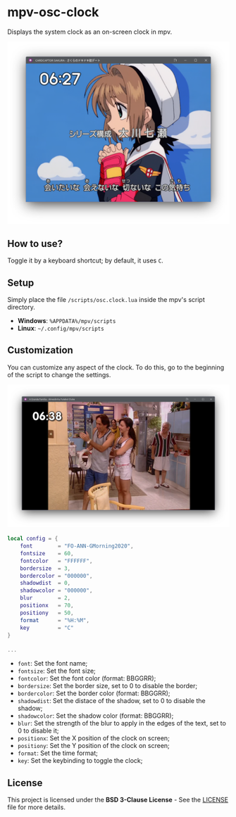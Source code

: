 # mpv-osc-clock

Displays the system clock as an on-screen clock in mpv.

![Screenshot1](/docs/screenshot1.png)

## How to use?

Toggle it by a keyboard shortcut; by default, it uses `C`.

## Setup

Simply place the file `/scripts/osc.clock.lua` inside the mpv's script directory.

- **Windows**: `%APPDATA%/mpv/scripts`
- **Linux**: `~/.config/mpv/scripts`

## Customization

You can customize any aspect of the clock. To do this, go to the beginning of the script to change the settings.

![Screenshot1](/docs/screenshot2.png)

```lua
local config = {
    font        = "FO-ANN-GMorning2020",
    fontsize    = 60,
    fontcolor   = "FFFFFF",
    bordersize  = 3,
    bordercolor = "000000",
    shadowdist  = 0,
    shadowcolor = "000000",
    blur        = 2,
    positionx   = 70,
    positiony   = 50,
    format      = "%H:%M",
    key         = "C"
}

...
```

- `font`: Set the font name;
- `fontsize`: Set the font size;
- `fontcolor`: Set the font color (format: BBGGRR);
- `bordersize`: Set the border size, set to 0 to disable the border;
- `bordercolor`: Set the border color (format: BBGGRR);
- `shadowdist`: Set the distace of the shadow, set to 0 to disable the shadow;
- `shadowcolor`: Set the shadow color (format: BBGGRR);
- `blur`: Set the strength of the blur to apply in the edges of the text, set to 0 to disable it;
- `positionx`: Set the X position of the clock on screen;
- `positiony`: Set the Y position of the clock on screen;
- `format`: Set the time format;
- `key`: Set the keybinding to toggle the clock;

## License

This project is licensed under the __BSD 3-Clause License__ - See the [LICENSE](./LICENSE) file for more details.
